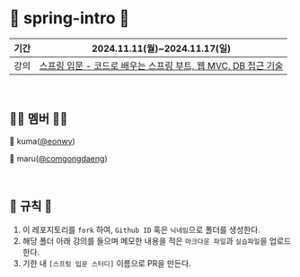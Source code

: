 # 🍃 spring-intro 🍃

|기간|2024.11.11(월)~2024.11.17(일)|
|--|--|
|강의|[스프링 입문 - 코드로 배우는 스프링 부트, 웹 MVC, DB 접근 기술](https://www.inflearn.com/course/%EC%8A%A4%ED%94%84%EB%A7%81-%EC%9E%85%EB%AC%B8-%EC%8A%A4%ED%94%84%EB%A7%81%EB%B6%80%ED%8A%B8/dashboard)|

<br>

## 👩‍💻 멤버 👩‍💻
🐻 kuma([@eonwy](https://github.com/eonwy))

🐶 maru([@comgongdaeng](https://github.com/comgongdaeng))


<br>


## 📝 규칙 📝
1. 이 레포지토리를 `fork` 하여, `Github ID` 혹은 `닉네임`으로 폴더를 생성한다.
2. 해당 폴더 아래 강의를 들으며 메모한 내용을 적은 `마크다운 파일`과 `실습파일`을 업로드한다.
3. 기한 내 `[스프링 입문 스터디]` 이름으로 PR을 만든다.
